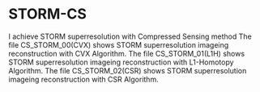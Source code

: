 # STORM-CS
I achieve STORM superresolution with Compressed Sensing method 
The file CS_STORM_00(CVX) shows STORM superresolution imageing reconstruction with CVX Algorithm.
The file CS_STORM_01(L1H) shows STORM superresolution imageing reconstruction with L1-Homotopy Algorithm.
The file CS_STORM_02(CSR) shows STORM superresolution imageing reconstruction with CSR Algorithm.
